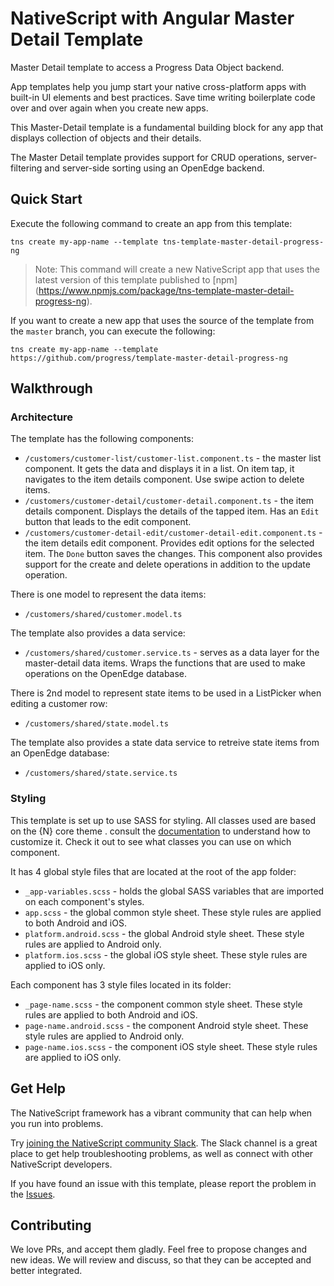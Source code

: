 # NativeScript with Angular Master Detail Template

Master Detail template to access a Progress Data Object backend.

App templates help you jump start your native cross-platform apps with built-in UI elements and best practices. Save time writing boilerplate code over and over again when you create new apps.

This Master-Detail template is a fundamental building block for any app that displays collection of objects and their details.

The Master Detail template provides support for CRUD operations, server-filtering and server-side sorting using an OpenEdge backend.

## Quick Start
Execute the following command to create an app from this template:

```
tns create my-app-name --template tns-template-master-detail-progress-ng
```

> Note: This command will create a new NativeScript app that uses the latest version of this template published to [npm] (https://www.npmjs.com/package/tns-template-master-detail-progress-ng).

If you want to create a new app that uses the source of the template from the `master` branch, you can execute the following:

```
tns create my-app-name --template https://github.com/progress/template-master-detail-progress-ng
```

## Walkthrough

### Architecture
The template has the following components:
- `/customers/customer-list/customer-list.component.ts` - the master list component. It gets the data and displays it in a list. On item tap, it navigates to the item details component. Use swipe action to delete items.
- `/customers/customer-detail/customer-detail.component.ts` - the item details component. Displays the details of the tapped item. Has an `Edit` button that leads to the edit component.
- `/customers/customer-detail-edit/customer-detail-edit.component.ts` - the item details edit component. Provides edit options for the selected item. The `Done` button saves the changes. This component also provides support for the create and delete operations in addition to the update operation.

There is one model to represent the data items:
- `/customers/shared/customer.model.ts`

The template also provides a data service:
- `/customers/shared/customer.service.ts` - serves as a data layer for the master-detail data items. Wraps the functions that are used to make operations on the OpenEdge database.

There is 2nd model to represent state items to be used in a ListPicker when editing a customer row:
- `/customers/shared/state.model.ts`

The template also provides a state data service to retreive state items from an OpenEdge database:
- `/customers/shared/state.service.ts`

### Styling
This template is set up to use SASS for styling. All classes used are based on the {N} core theme . consult the [documentation](https://docs.nativescript.org/angular/ui/theme.html#theme) to understand how to customize it. Check it out to see what classes you can use on which component.

It has 4 global style files that are located at the root of the app folder:
- `_app-variables.scss` - holds the global SASS variables that are imported on each component's styles.
- `app.scss` - the global common style sheet. These style rules are applied to both Android and iOS.
- `platform.android.scss` - the global Android style sheet. These style rules are applied to Android only.
- `platform.ios.scss` - the global iOS style sheet. These style rules are applied to iOS only.

Each component has 3 style files located in its folder:
- `_page-name.scss` - the component common style sheet. These style rules are applied to both Android and iOS.
- `page-name.android.scss` - the component Android style sheet. These style rules are applied to Android only.
- `page-name.ios.scss` - the component iOS style sheet. These style rules are applied to iOS only.

## Get Help
The NativeScript framework has a vibrant community that can help when you run into problems.

Try [joining the NativeScript community Slack](http://developer.telerik.com/wp-login.php?action=slack-invitation). The Slack channel is a great place to get help troubleshooting problems, as well as connect with other NativeScript developers.

If you have found an issue with this template, please report the problem in the   [Issues](https://github.com/progress/template-master-detail-progress-ng/issues).

## Contributing

We love PRs, and accept them gladly. Feel free to propose changes and new ideas. We will review and discuss, so that they can be accepted and better integrated.
